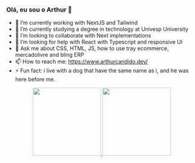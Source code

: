 ### Olá, eu sou o Arthur 👋

- 🔭 I’m currently working with NextJS and Tailwind
- 🌱 I’m currently studying a degree in technology at Univesp University
- 👯 I’m looking to collaborate with Next implementations  
- 🤔 I’m looking for help with React with Typescript and responsive UI
- 💬 Ask me about CSS, HTML, JS, how to use tray ecommerce, mercadolivre and bling ERP
- 📫 How to reach me: https://www.arthurcandido.dev/
- ⚡ Fun fact: i live with a dog that have the same name as i, and he was here before me.


<div align="center">
  <a href="https://github.com/oArthurCandido">
  <img height="180em" src="https://github-readme-stats.vercel.app/api?username=oArthurCandido&show_icons=true&theme=clean&include_all_commits=true&count_private=true"/>
  <img height="180em" src="https://github-readme-stats.vercel.app/api/top-langs/?username=oArthurCandido&layout=compact&langs_count=7&theme=clean"/>
</div>
